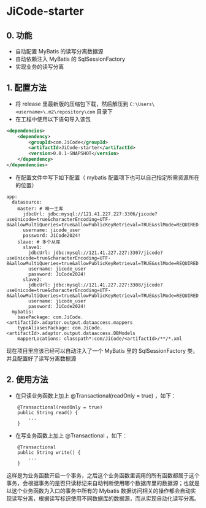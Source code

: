 # JiCode-starter
## 0. 功能

* 自动配置 MyBatis 的读写分离数据源
* 自动依赖注入 MyBatis 的 SqlSessionFactory 
* 实现业务的读写分离

## 1. 配置方法

* 将 release 里最新版的压缩包下载，然后解压到 `C:\Users\<username>\.m2\repository\com` 目录下
* 在工程中使用以下语句导入该包

```pom.xml
<dependencies>	
	<dependency>
		<groupId>com.JiCode</groupId>
		<artifactId>JiCode-starter</artifactId>
		<version>0.0.1-SNAPSHOT</version>
	</dependency>
</dependencies>
```
* 在配置文件中写下如下配置（ mybatis 配置项下也可以自己指定所需资源所在的位置）

```
app:
  datasource:
    master: # 唯一主库
      jdbcUrl: jdbc:mysql://121.41.227.227:3306/jicode?useUnicode=true&characterEncoding=UTF-8&allowMultiQueries=true&allowPublicKeyRetrieval=TRUE&sslMode=REQUIRED
      username: jicode_user
      password: JiCode2024!
    slave: # 多个从库
      slave1:
        jdbcUrl: jdbc:mysql://121.41.227.227:3307/jicode?useUnicode=true&characterEncoding=UTF-8&allowMultiQueries=true&allowPublicKeyRetrieval=TRUE&sslMode=REQUIRED
        username: jicode_user
        password: JiCode2024!
      slave2:
        jdbcUrl: jdbc:mysql://121.41.227.227:3308/jicode?useUnicode=true&characterEncoding=UTF-8&allowMultiQueries=true&allowPublicKeyRetrieval=TRUE&sslMode=REQUIRED
        username: jicode_user
        password: JiCode2024!
  mybatis:
    basePackage: com.JiCode.<artifactId>.adaptor.output.dataaccess.mappers
    typeAliasesPackage: com.JiCode.<artifactId>.adaptor.output.dataaccess.DBModels
    mapperLocations: classpath*:com/JiCode/<artifactId>/**/*.xml
```

现在项目里应该已经可以自动注入了一个 MyBatis 里的 SqlSessionFactory 类，并且配置好了读写分离数据源

## 2. 使用方法

* 在只读业务函数上加上 @Transactional(readOnly = true) ，如下：

``` 
    @Transactional(readOnly = true)
    public String read() {
        ...
    }
```

* 在写业务函数上加上  @Transactional ，如下：

```
    @Transactional
    public String write() {
        ...
    }
```

这样是为业务函数开启一个事务，之后这个业务函数里调用的所有函数都属于这个事务，会根据事务的是否只读标记来自动判断使用哪个数据库里的数据源；也就是以这个业务函数为入口的事务中所有的 Mybatis 数据访问相关的操作都会自动实现读写分离，根据读写标识使用不同数据库的数据源，而从实现自动化读写分离。

